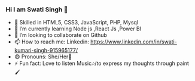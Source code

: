 ### Hi I am Swati Singh 👋


- 🔭 Skilled in HTML5, CSS3, JavaScript, PHP, Mysql
- 🌱 I’m currently learning Node js ,React Js ,Power BI
- 👯 I’m looking to collaborate on Github
- 📫 How to reach me: Linkedin: https://www.linkedin.com/in/swati-kumari-singh-915965177/
- 😄 Pronouns: She/Her👩
- ⚡ Fun fact: Love to listen Music🎶/to express my thoughts through paint🖌

